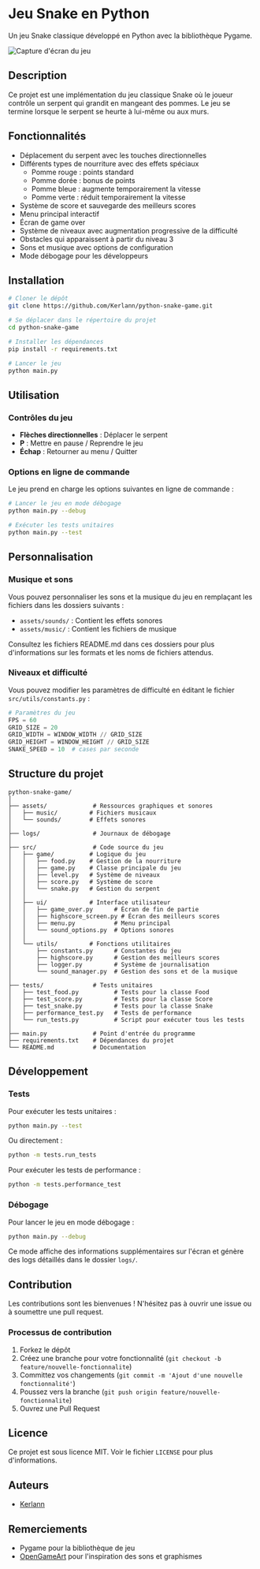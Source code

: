 # Jeu Snake en Python

Un jeu Snake classique développé en Python avec la bibliothèque Pygame.

![Capture d'écran du jeu](docs/screenshots/screenshot.png)

## Description

Ce projet est une implémentation du jeu classique Snake où le joueur contrôle un serpent qui grandit en mangeant des pommes. Le jeu se termine lorsque le serpent se heurte à lui-même ou aux murs.

## Fonctionnalités

- Déplacement du serpent avec les touches directionnelles
- Différents types de nourriture avec des effets spéciaux
  - Pomme rouge : points standard
  - Pomme dorée : bonus de points
  - Pomme bleue : augmente temporairement la vitesse
  - Pomme verte : réduit temporairement la vitesse
- Système de score et sauvegarde des meilleurs scores
- Menu principal interactif
- Écran de game over
- Système de niveaux avec augmentation progressive de la difficulté
- Obstacles qui apparaissent à partir du niveau 3
- Sons et musique avec options de configuration
- Mode débogage pour les développeurs

## Installation

```bash
# Cloner le dépôt
git clone https://github.com/Kerlann/python-snake-game.git

# Se déplacer dans le répertoire du projet
cd python-snake-game

# Installer les dépendances
pip install -r requirements.txt

# Lancer le jeu
python main.py
```

## Utilisation

### Contrôles du jeu

- **Flèches directionnelles** : Déplacer le serpent
- **P** : Mettre en pause / Reprendre le jeu
- **Échap** : Retourner au menu / Quitter

### Options en ligne de commande

Le jeu prend en charge les options suivantes en ligne de commande :

```bash
# Lancer le jeu en mode débogage
python main.py --debug

# Exécuter les tests unitaires
python main.py --test
```

## Personnalisation

### Musique et sons

Vous pouvez personnaliser les sons et la musique du jeu en remplaçant les fichiers dans les dossiers suivants :

- `assets/sounds/` : Contient les effets sonores
- `assets/music/` : Contient les fichiers de musique

Consultez les fichiers README.md dans ces dossiers pour plus d'informations sur les formats et les noms de fichiers attendus.

### Niveaux et difficulté

Vous pouvez modifier les paramètres de difficulté en éditant le fichier `src/utils/constants.py` :

```python
# Paramètres du jeu
FPS = 60
GRID_SIZE = 20
GRID_WIDTH = WINDOW_WIDTH // GRID_SIZE
GRID_HEIGHT = WINDOW_HEIGHT // GRID_SIZE
SNAKE_SPEED = 10  # cases par seconde
```

## Structure du projet

```
python-snake-game/
│
├── assets/             # Ressources graphiques et sonores
│   ├── music/         # Fichiers musicaux
│   └── sounds/        # Effets sonores
│
├── logs/               # Journaux de débogage
│
├── src/                # Code source du jeu
│   ├── game/          # Logique du jeu
│   │   ├── food.py    # Gestion de la nourriture
│   │   ├── game.py    # Classe principale du jeu
│   │   ├── level.py   # Système de niveaux
│   │   ├── score.py   # Système de score
│   │   └── snake.py   # Gestion du serpent
│   │
│   ├── ui/            # Interface utilisateur
│   │   ├── game_over.py      # Écran de fin de partie
│   │   ├── highscore_screen.py # Écran des meilleurs scores
│   │   ├── menu.py           # Menu principal
│   │   └── sound_options.py  # Options sonores
│   │
│   └── utils/         # Fonctions utilitaires
│       ├── constants.py      # Constantes du jeu
│       ├── highscore.py      # Gestion des meilleurs scores
│       ├── logger.py         # Système de journalisation
│       └── sound_manager.py  # Gestion des sons et de la musique
│
├── tests/              # Tests unitaires
│   ├── test_food.py          # Tests pour la classe Food
│   ├── test_score.py         # Tests pour la classe Score
│   ├── test_snake.py         # Tests pour la classe Snake
│   ├── performance_test.py   # Tests de performance
│   └── run_tests.py          # Script pour exécuter tous les tests
│
├── main.py             # Point d'entrée du programme
├── requirements.txt    # Dépendances du projet
└── README.md           # Documentation
```

## Développement

### Tests

Pour exécuter les tests unitaires :

```bash
python main.py --test
```

Ou directement :

```bash
python -m tests.run_tests
```

Pour exécuter les tests de performance :

```bash
python -m tests.performance_test
```

### Débogage

Pour lancer le jeu en mode débogage :

```bash
python main.py --debug
```

Ce mode affiche des informations supplémentaires sur l'écran et génère des logs détaillés dans le dossier `logs/`.

## Contribution

Les contributions sont les bienvenues ! N'hésitez pas à ouvrir une issue ou à soumettre une pull request.

### Processus de contribution

1. Forkez le dépôt
2. Créez une branche pour votre fonctionnalité (`git checkout -b feature/nouvelle-fonctionnalite`)
3. Committez vos changements (`git commit -m 'Ajout d'une nouvelle fonctionnalité'`)
4. Poussez vers la branche (`git push origin feature/nouvelle-fonctionnalite`)
5. Ouvrez une Pull Request

## Licence

Ce projet est sous licence MIT. Voir le fichier `LICENSE` pour plus d'informations.

## Auteurs

- [Kerlann](https://github.com/Kerlann)

## Remerciements

- Pygame pour la bibliothèque de jeu
- [OpenGameArt](https://opengameart.org/) pour l'inspiration des sons et graphismes
